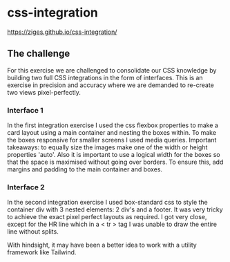 # css-integration
https://ziges.github.io/css-integration/

## The challenge
For this exercise we are challenged to consolidate our CSS knowledge by building two full CSS integrations in the form of interfaces. 
This is an exercise in precision and accuracy where we are demanded to re-create two views pixel-perfectly.

### Interface 1 
In the first integration exercise I used the css flexbox properties to make a card layout using a main container and nesting the boxes within.
To make the boxes responsive for smaller screens I used media queries.
Important takeaways: to equally size the images make one of the width or height properties 'auto'. Also it is important to use a logical width 
for the boxes so that the space is maximised without going over borders. To ensure this, add margins and padding to the main container and boxes. 

### Interface 2
In the second integration exercise I used box-standard css to style the container div with 3 nested elements: 2 div's and a footer. 
It was very tricky to achieve the exact pixel perfect layouts as required. I got very close, except for the HR line which in a < tr > tag I was unable to draw 
the entire line without splits. 

With hindsight, it may have been a better idea to work with a utility framework like Tailwind.



